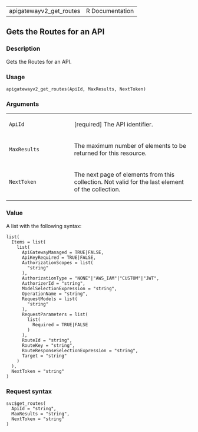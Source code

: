 <table style="width: 100%;">
<tbody>
<tr class="odd">
<td>apigatewayv2_get_routes</td>
<td style="text-align: right;">R Documentation</td>
</tr>
</tbody>
</table>

## Gets the Routes for an API

### Description

Gets the Routes for an API.

### Usage

    apigatewayv2_get_routes(ApiId, MaxResults, NextToken)

### Arguments

<table>
<colgroup>
<col style="width: 35%" />
<col style="width: 65%" />
</colgroup>
<tbody>
<tr class="odd">
<td><code id="apigatewayv2_get_routes_:_ApiId">ApiId</code></td>
<td><p>[required] The API identifier.</p></td>
</tr>
<tr class="even">
<td><code
id="apigatewayv2_get_routes_:_MaxResults">MaxResults</code></td>
<td><p>The maximum number of elements to be returned for this
resource.</p></td>
</tr>
<tr class="odd">
<td><code id="apigatewayv2_get_routes_:_NextToken">NextToken</code></td>
<td><p>The next page of elements from this collection. Not valid for the
last element of the collection.</p></td>
</tr>
</tbody>
</table>

### Value

A list with the following syntax:

    list(
      Items = list(
        list(
          ApiGatewayManaged = TRUE|FALSE,
          ApiKeyRequired = TRUE|FALSE,
          AuthorizationScopes = list(
            "string"
          ),
          AuthorizationType = "NONE"|"AWS_IAM"|"CUSTOM"|"JWT",
          AuthorizerId = "string",
          ModelSelectionExpression = "string",
          OperationName = "string",
          RequestModels = list(
            "string"
          ),
          RequestParameters = list(
            list(
              Required = TRUE|FALSE
            )
          ),
          RouteId = "string",
          RouteKey = "string",
          RouteResponseSelectionExpression = "string",
          Target = "string"
        )
      ),
      NextToken = "string"
    )

### Request syntax

    svc$get_routes(
      ApiId = "string",
      MaxResults = "string",
      NextToken = "string"
    )
